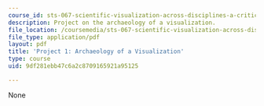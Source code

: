 ```yaml
---
course_id: sts-067-scientific-visualization-across-disciplines-a-critical-introduction-spring-2005
description: Project on the archaeology of a visualization.
file_location: /coursemedia/sts-067-scientific-visualization-across-disciplines-a-critical-introduction-spring-2005/9df281ebb47c6a2c8709165921a95125_project1.pdf
file_type: application/pdf
layout: pdf
title: 'Project 1: Archaeology of a Visualization'
type: course
uid: 9df281ebb47c6a2c8709165921a95125

---
```

None